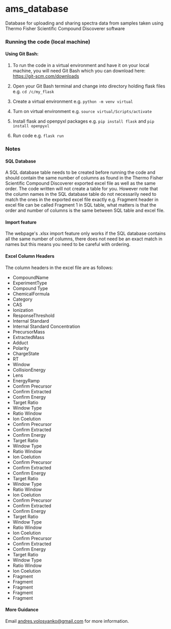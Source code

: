 # ams_database
Database for uploading and sharing spectra data from samples taken using Thermo Fisher Scientific Compound Discoverer software

### Running the code (local machine)
#### Using Git Bash:

1. To run the code in a virtual environment and have it on your local machine, you will need Git Bash which you can download here: https://git-scm.com/downloads

2. Open your Git Bash terminal and change into directory holding flask files e.g. `cd /c/my_flask`

3.	Create a virtual environment e.g. `python -m venv virtual`

4.	Turn on virtual environment e.g. `source virtual/Scripts/activate`

5. Install flask and openpyxl packages e.g. `pip install flask` and `pip install openpyxl`

6.	Run code e.g. `flask run`

### Notes

#### SQL Database
A SQL database table needs to be created before running the code and should contain the same number of columns as found in the Thermo Fisher Scientific Compound Discoverer exported excel file as well as the same order. The code written will not create a table for you. However note that the column names in the SQL database table do not necessarily need to match the ones in the exported excel file exactly e.g. Fragment header in excel file can be called Fragment 1 in SQL table, what matters is that the order and number of columns is the same between SQL table and excel file.


#### Import feature
The webpage's .xlsx import feature only works if the SQL database contains all the same number of columns, there does not need be an exact match in names but this means you need to be careful with ordering.


#### Excel Column Headers
The column headers in the excel file are as follows:
* CompoundName
* ExperimentType
* Compound Type
* ChemicalFormula
* Category
* CAS
* Ionization
* ResponseThreshold
* Internal Standard
* Internal Standard Concentration
* PrecursorMass
* ExtractedMass
* Adduct
* Polarity
* ChargeState
* RT
* Window
* CollisionEnergy
* Lens
* EnergyRamp
* Confirm Precursor
* Confirm Extracted
* Confirm Energy
* Target Ratio
* Window Type
* Ratio Window
* Ion Coelution
* Confirm Precursor
* Confirm Extracted
* Confirm Energy
* Target Ratio
* Window Type
* Ratio Window
* Ion Coelution
* Confirm Precursor
* Confirm Extracted
* Confirm Energy
* Target Ratio
* Window Type
* Ratio Window
* Ion Coelution
* Confirm Precursor
* Confirm Extracted
* Confirm Energy
* Target Ratio
* Window Type
* Ratio Window
* Ion Coelution
* Confirm Precursor
* Confirm Extracted
* Confirm Energy
* Target Ratio
* Window Type
* Ratio Window
* Ion Coelution
* Fragment
* Fragment
* Fragment
* Fragment
* Fragment

#### More Guidance
Email andres.volosyanko@gmail.com for more information.
